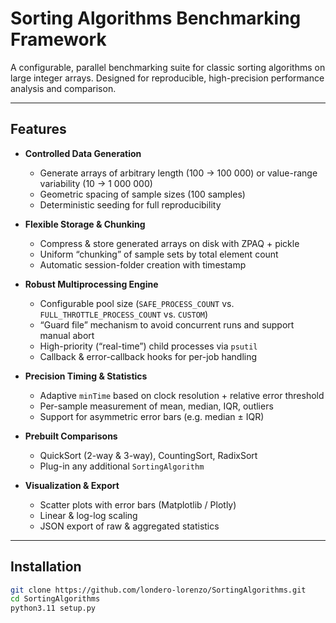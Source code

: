 # Sorting Algorithms Benchmarking Framework

A configurable, parallel benchmarking suite for classic sorting algorithms on large integer arrays. Designed for reproducible, high-precision performance analysis and comparison.

---

## Features

- **Controlled Data Generation**  
  - Generate arrays of arbitrary length (100 → 100 000) or value-range variability (10 → 1 000 000)  
  - Geometric spacing of sample sizes (100 samples)  
  - Deterministic seeding for full reproducibility  

- **Flexible Storage & Chunking**  
  - Compress & store generated arrays on disk with ZPAQ + pickle  
  - Uniform “chunking” of sample sets by total element count  
  - Automatic session-folder creation with timestamp  

- **Robust Multiprocessing Engine**  
  - Configurable pool size (`SAFE_PROCESS_COUNT` vs. `FULL_THROTTLE_PROCESS_COUNT` vs. `CUSTOM`)  
  - “Guard file” mechanism to avoid concurrent runs and support manual abort  
  - High-priority (“real-time”) child processes via `psutil`  
  - Callback & error-callback hooks for per-job handling  

- **Precision Timing & Statistics**  
  - Adaptive `minTime` based on clock resolution + relative error threshold  
  - Per-sample measurement of mean, median, IQR, outliers  
  - Support for asymmetric error bars (e.g. median ± IQR)  

- **Prebuilt Comparisons**  
  - QuickSort (2-way & 3-way), CountingSort, RadixSort  
  - Plug-in any additional `SortingAlgorithm`  

- **Visualization & Export**  
  - Scatter plots with error bars (Matplotlib / Plotly)  
  - Linear & log-log scaling  
  - JSON export of raw & aggregated statistics  

---

## Installation

```bash
git clone https://github.com/londero-lorenzo/SortingAlgorithms.git
cd SortingAlgorithms
python3.11 setup.py